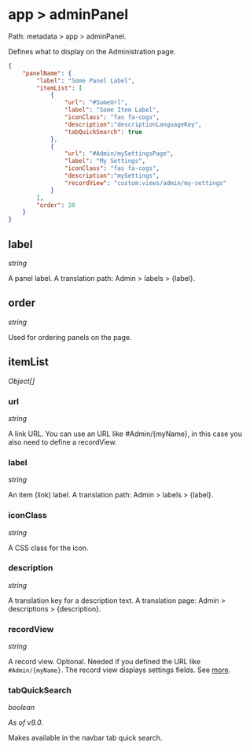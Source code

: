 # app > adminPanel

Path: metadata > app > adminPanel.

Defines what to display on the Administration page.

```json
{
    "panelName": {
        "label": "Some Panel Label",
        "itemList": [
            {
                "url": "#SomeUrl",
                "label": "Some Item Label",
                "iconClass": "fas fa-cogs",
                "description":"descriptionLanguageKey",
                "tabQuickSearch": true
            },
            {
                "url": "#Admin/mySettingsPage",
                "label": "My Settings",
                "iconClass": "fas fa-cogs",
                "description":"mySettings",
                "recordView": "custom:views/admin/my-settings"
            }
        ],
        "order": 20
    }
}

```

## label

*string*

A panel label. A translation path: Admin > labels > {label}.

## order

*string*

Used for ordering panels on the page.

## itemList

*Object[]*

### url

*string*

A link URL. You can use an URL like #Admin/{myName}, in this case you also need to define a recordView.

### label

*string*

An item (link) label. A translation path: Admin > labels > {label}.

### iconClass

*string*

A CSS class for the icon.

### description

*string*

A translation key for a description text. A translation page: Admin > descriptions > {description}.

### recordView

*string*

A record view. Optional. Needed if you defined the URL like `#Admin/{myName}`. The record view displays settings fields. See [more](../custom-config-parameters.md).

### tabQuickSearch

*boolean*

*As of v9.0.*

Makes available in the navbar tab quick search.
